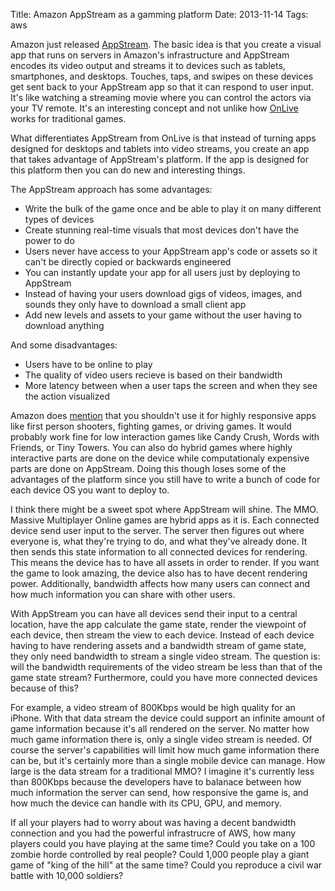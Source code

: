 Title: Amazon AppStream as a gamming platform
Date: 2013-11-14
Tags: aws

Amazon just released [AppStream](http://aws.amazon.com/appstream/). The basic idea is that you create a visual app that runs on servers in Amazon's infrastructure and AppStream encodes its video output and streams it to devices such as tablets, smartphones, and desktops. Touches, taps, and swipes on these devices get sent back to your AppStream app so that it can respond to user input. It's like watching a streaming movie where you can control the actors via your TV remote. It's an interesting concept and not unlike how [OnLive](http://www.onlive.com/) works for traditional games.

What differentiates AppStream from OnLive is that instead of turning apps designed for desktops and tablets into video streams, you create an app that takes advantage of AppStream's platform. If the app is designed for this platform then you can do new and interesting things.


The AppStream approach has some advantages:

- Write the bulk of the game once and be able to play it on many different types of devices
- Create stunning real-time visuals that most devices don't have the power to do
- Users never have access to your AppStream app's code or assets so it can't be directly copied or backwards engineered
- You can instantly update your app for all users just by deploying to AppStream
- Instead of having your users download gigs of videos, images, and sounds they only have to download a small client app
- Add new levels and assets to your game without the user having to download anything 

And some disadvantages:

- Users have to be online to play
- The quality of video users recieve is based on their bandwidth
- More latency between when a user taps the screen and when they see the action visualized

Amazon does [mention](http://aws.amazon.com/appstream/faqs/) that you shouldn't use it for highly responsive apps like first person shooters, fighting games, or driving games. It would probably work fine for low interaction games like Candy Crush, Words with Friends, or Tiny Towers. You can also do hybrid games where highly interactive parts are done on the device while computationaly expensive parts are done on AppStream. Doing this though loses some of the advantages of the platform since you still have to write a bunch of code for each device OS you want to deploy to.

I think there might be a sweet spot where AppStream will shine. The MMO. Massive Multiplayer Online games are hybrid apps as it is. Each connected device send user input to the server. The server then figures out where everyone is, what they're trying to do, and what they've already done. It then sends this state information to all connected devices for rendering. This means the device has to have all assets in order to render. If you want the game to look amazing, the device also has to have decent rendering power. Additionally, bandwidth affects how many users can connect and how much information you can share with other users.

With AppStream you can have all devices send their input to a central location, have the app calculate the game state, render the viewpoint of each device, then stream the view to each device. Instead of each device having to have rendering assets and a bandwidth stream of game state, they only need bandwidth to stream a single video stream. The question is: will the bandwidth requirements of the video stream be less than that of the game state stream? Furthermore, could you have more connected devices because of this?

For example, a video stream of 800Kbps would be high quality for an iPhone. With that data stream the device could support an infinite amount of game information because it's all rendered on the server. No matter how much game information there is, only a single video stream is needed. Of course the server's capabilities will limit how much game information there can be, but it's certainly more than a single mobile device can manage. How large is the data stream for a traditional MMO? I imagine it's currently less than 800Kbps because the developers have to balanace between how much information the server can send, how responsive the game is, and how much the device can handle with its CPU, GPU, and memory. 

If all your players had to worry about was having a decent bandwidth connection and you had the powerful infrastrucre of AWS, how many players could you have playing at the same time? Could you take on a 100 zombie horde controlled by real people? Could 1,000 people play a giant game of "king of the hill" at the same time? Could you reproduce a civil war battle with 10,000 soldiers?
